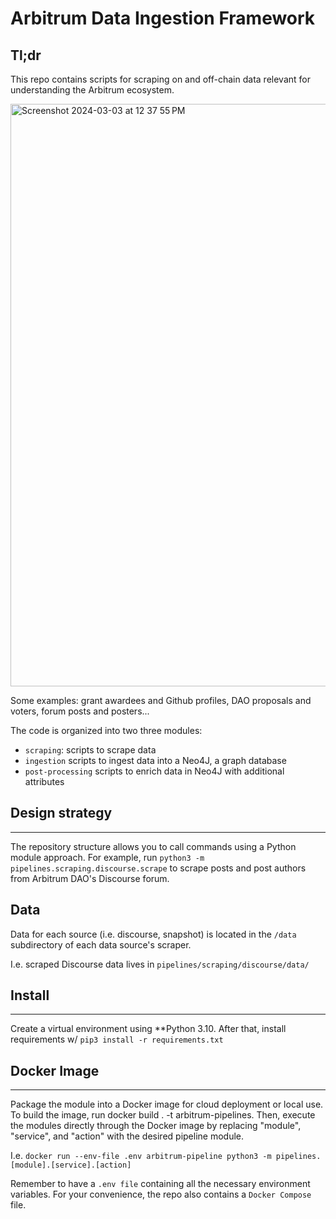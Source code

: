 # Arbitrum Data Ingestion Framework

## Tl;dr 

This repo contains scripts for scraping on and off-chain data relevant for understanding the Arbitrum ecosystem.

<img width="932" alt="Screenshot 2024-03-03 at 12 37 55 PM" src="https://github.com/jchanolm/arbitrum-data/assets/160365885/c90054de-498b-4094-aaa3-7cdd4333d8c2">


Some examples: grant awardees and Github profiles, DAO proposals and voters, forum posts and posters...

The code is organized into two three modules:
- `scraping`: scripts to scrape data
- `ingestion` scripts to ingest data into a Neo4J, a graph database
- `post-processing` scripts to enrich data in Neo4J with additional attributes


## Design strategy
---- 
The repository structure allows you to call commands using a Python module approach. 
For example, run `python3 -m pipelines.scraping.discourse.scrape` 
to scrape posts and post authors from Arbitrum DAO's Discourse forum.

## Data

Data for each source (i.e. discourse, snapshot) is located in the `/data` subdirectory of each data source's scraper.

I.e. scraped Discourse data lives in `pipelines/scraping/discourse/data/`


## Install
---- 
Create a virtual environment using **Python 3.10. 
After that, install requirements w/ `pip3 install -r requirements.txt`


## Docker Image
-----
Package the module into a Docker image for cloud deployment or local use. 
To build the image, run docker build . -t arbitrum-pipelines. 
Then, execute the modules directly through the Docker image 
by replacing "module", "service", and "action" with the desired pipeline module. 

I.e.  `docker run --env-file .env arbitrum-pipeline python3 -m pipelines.[module].[service].[action]`

Remember to have a `.env file` containing all the necessary environment variables. 
For your convenience, the repo also contains a `Docker Compose` file. 









